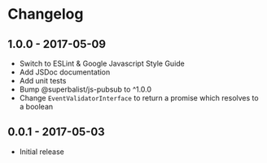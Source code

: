 # Changelog

## 1.0.0 - 2017-05-09

* Switch to ESLint & Google Javascript Style Guide
* Add JSDoc documentation
* Add unit tests
* Bump @superbalist/js-pubsub to ^1.0.0
* Change `EventValidatorInterface` to return a promise which resolves to a boolean

## 0.0.1 - 2017-05-03

* Initial release
